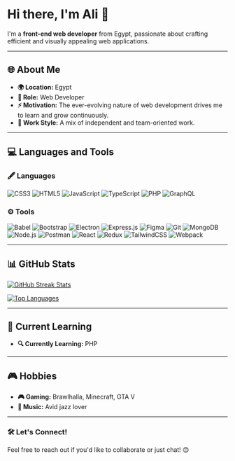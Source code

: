 # Hi there, I'm Ali 👋

I'm a **front-end web developer** from Egypt, passionate about crafting efficient and visually appealing web applications.

---

## 🌐 About Me
- **🌍 Location:** Egypt  
- **💼 Role:** Web Developer  
- **⚡ Motivation:** The ever-evolving nature of web development drives me to learn and grow continuously.  
- **🤝 Work Style:** A mix of independent and team-oriented work.  

---

## 💻 Languages and Tools

### 🖋️ Languages
<p align="left">
  <img src="https://img.shields.io/badge/css3-%231572B6.svg?style=for-the-badge&logo=css3&logoColor=white" alt="CSS3"/>
  <img src="https://img.shields.io/badge/html5-%23E34F26.svg?style=for-the-badge&logo=html5&logoColor=white" alt="HTML5"/>
  <img src="https://img.shields.io/badge/javascript-%23F7DF1E.svg?style=for-the-badge&logo=javascript&logoColor=black" alt="JavaScript"/>
  <img src="https://img.shields.io/badge/typescript-%23007ACC.svg?style=for-the-badge&logo=typescript&logoColor=white" alt="TypeScript"/>
  <img src="https://img.shields.io/badge/php-%23777BB4.svg?style=for-the-badge&logo=php&logoColor=white" alt="PHP"/>
  <img src="https://img.shields.io/badge/graphql-%23E10098.svg?style=for-the-badge&logo=graphql&logoColor=white" alt="GraphQL"/>
</p>

### ⚙️ Tools
<p align="left">
  <img src="https://img.shields.io/badge/babel-%23F9DC3E.svg?style=for-the-badge&logo=babel&logoColor=black" alt="Babel"/>
  <img src="https://img.shields.io/badge/bootstrap-%23563D7C.svg?style=for-the-badge&logo=bootstrap&logoColor=white" alt="Bootstrap"/>
  <img src="https://img.shields.io/badge/electron-47848F.svg?style=for-the-badge&logo=electron&logoColor=white" alt="Electron"/>
  <img src="https://img.shields.io/badge/express.js-%23404D59.svg?style=for-the-badge&logo=express&logoColor=%2361DAFB" alt="Express.js"/>
  <img src="https://img.shields.io/badge/figma-%23F24E1E.svg?style=for-the-badge&logo=figma&logoColor=white" alt="Figma"/>
  <img src="https://img.shields.io/badge/git-%23F05033.svg?style=for-the-badge&logo=git&logoColor=white" alt="Git"/>
  <img src="https://img.shields.io/badge/mongodb-%2347A248.svg?style=for-the-badge&logo=mongodb&logoColor=white" alt="MongoDB"/>
  <img src="https://img.shields.io/badge/node.js-%2343853D.svg?style=for-the-badge&logo=node.js&logoColor=white" alt="Node.js"/>
  <img src="https://img.shields.io/badge/postman-%23FF6C37.svg?style=for-the-badge&logo=postman&logoColor=white" alt="Postman"/>
  <img src="https://img.shields.io/badge/react-%2361DAFB.svg?style=for-the-badge&logo=react&logoColor=black" alt="React"/>
  <img src="https://img.shields.io/badge/redux-%23764ABC.svg?style=for-the-badge&logo=redux&logoColor=white" alt="Redux"/>
  <img src="https://img.shields.io/badge/tailwindcss-%2306B6D4.svg?style=for-the-badge&logo=tailwindcss&logoColor=white" alt="TailwindCSS"/>
  <img src="https://img.shields.io/badge/webpack-%238DD6F9.svg?style=for-the-badge&logo=webpack&logoColor=black" alt="Webpack"/>
</p>

---

## 📊 GitHub Stats

<p align="left">
  <a href="https://github-readme-streak-stats.herokuapp.com/?user=Ali-Mohamed-Abdelmawla&theme=tokyonight&hide_border=false">
    <img src="https://github-readme-streak-stats.herokuapp.com/?user=Ali-Mohamed-Abdelmawla&theme=neon&hide_border=false" alt="GitHub Streak Stats" />
  </a>
</p>
<p align="left">
  <a href="https://github-readme-stats.vercel.app/api/top-langs/?username=Ali-Mohamed-Abdelmawla&theme=tokyonight&hide_border=false&include_all_commits=true&count_private=false&layout=compact">
    <img src="https://github-readme-stats.vercel.app/api/top-langs/?username=Ali-Mohamed-Abdelmawla&theme=neon&hide_border=false&include_all_commits=true&count_private=false&layout=compact" alt="Top Languages" />
  </a>
</p>

---

## 🚀 Current Learning
- **🔍 Currently Learning:** PHP

---

## 🎮 Hobbies
- **🎮 Gaming:** Brawlhalla, Minecraft, GTA V  
- **🎵 Music:** Avid jazz lover  

---

### 🛠 Let's Connect!
Feel free to reach out if you'd like to collaborate or just chat! 😊
